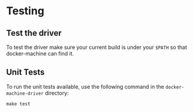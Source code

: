 # Testing

## Test the driver

To test the driver make sure your current build is under your `$PATH` so that docker-machine can find it.

## Unit Tests

To run the unit tests available, use the following command in the `docker-machine-driver` directory:

```text
make test
```

